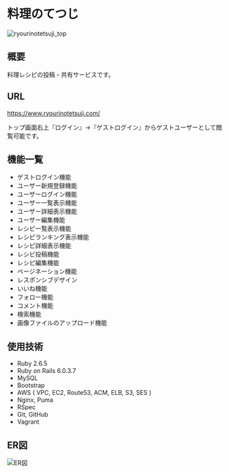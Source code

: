 # 料理のてつじ

![ryourinotetsuji_top](https://user-images.githubusercontent.com/88889364/178109494-b1dcd50e-85c1-498f-b46d-567867c7fc20.png)

## 概要
料理レシピの投稿・共有サービスです。

## URL
https://www.ryourinotetsuji.com/

トップ画面右上『ログイン』→『ゲストログイン』からゲストユーザーとして閲覧可能です。

## 機能一覧
- ゲストログイン機能
- ユーザー新規登録機能
- ユーザーログイン機能
- ユーザー一覧表示機能
- ユーザー詳細表示機能
- ユーザー編集機能
- レシピ一覧表示機能
- レシピランキング表示機能
- レシピ詳細表示機能
- レシピ投稿機能
- レシピ編集機能
- ページネーション機能
- レスポンシブデザイン
- いいね機能
- フォロー機能
- コメント機能
- 検索機能
- 画像ファイルのアップロード機能

## 使用技術
- Ruby 2.6.5
- Ruby on Rails 6.0.3.7
- MySQL
- Bootstrap
- AWS ( VPC, EC2, Route53, ACM, ELB, S3, SES )
- Nginx, Puma
- RSpec
- Git, GitHub
- Vagrant

## ER図
![ER図](https://user-images.githubusercontent.com/88889364/178103943-e6002caf-51e0-4b0b-863d-16930906b08b.png)
